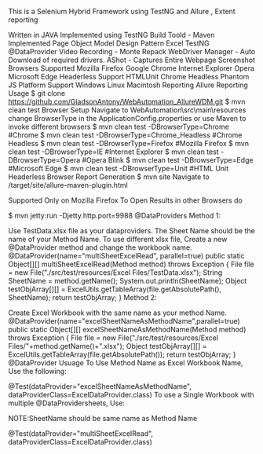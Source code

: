 This is a Selenium Hybrid Framework using TestNG and Allure , Extent reporting

Written in JAVA
Implemented using TestNG
Build Toold - Maven
Implemented Page Object Model Design Pattern
Excel TestNG @DataProvider
Video Recording - Monte Repack
WebDriver Manager - Auto Download of required drivers.
AShot - Captures Entire Webpage Screenshot
Browsers Supported
Mozilla Firefox
Google Chrome
Internet Explorer
Opera
Microsoft Edge
Headerless Support
HTMLUnit
Chrome Headless
Phantom JS
Platform Support
Windows
Linux
Macintosh
Reporting
Allure Reporting
Usage
$ git clone https://github.com/GladsonAntony/WebAutomation_AllureWDM.git
$ mvn clean test
Browser Setup
Navigate to WebAutomation\src\main\resources change BrowserType in the ApplicationConfig.properties or use Maven to invoke different browsers
$ mvn clean test -DBrowserType=Chrome			#Chrome
$ mvn clean test -DBrowserType=Chrome_Headless		#Chrome Headless
$ mvn clean test -DBrowserType=Firefox			#Mozilla Firefox
$ mvn clean test -DBrowserType=IE			#Internet Explorer
$ mvn clean test -DBrowserType=Opera			#Opera Blink
$ mvn clean test -DBrowserType=Edge			#Microsoft Edge
$ mvn clean test -DBrowserType=Unit			#HTML Unit Headerless Browser
Report Generation
$ mvn site
Navigate to /target/site/allure-maven-plugin.html

Supported Only on Mozilla Firefox
To Open Results in other Browsers do

$ mvn jetty:run -Djetty.http.port=9988
@DataProviders
Method 1:

Use TestData.xlsx file as your dataproviders. The Sheet Name should be the name of your Method Name.
To use different xlsx file, Create a new @DataProvider method and change the workbook name.
@DataProvider(name="multiSheetExcelRead", parallel=true)
public static Object[][] multiSheetExcelRead(Method method) throws Exception
{
	File file = new File("./src/test/resources/Excel Files/TestData.xlsx");
	String SheetName = method.getName();
	System.out.println(SheetName);
	Object testObjArray[][] = ExcelUtils.getTableArray(file.getAbsolutePath(), SheetName);
	return testObjArray;
}
Method 2:

Create Excel Workbook with the same name as your method Name.
@DataProvider(name="excelSheetNameAsMethodName",parallel=true)
public static Object[][] excelSheetNameAsMethodName(Method method) throws Exception
{
	File file = new File("./src/test/resources/Excel Files/"+method.getName()+".xlsx");
	Object testObjArray[][] = ExcelUtils.getTableArray(file.getAbsolutePath());
	return testObjArray;
}
@DataProvider Usuage
To Use Method Name as Excel Workbook Name, Use the following:

@Test(dataProvider="excelSheetNameAsMethodName", dataProviderClass=ExcelDataProvider.class)
To use a Single Workbook with multiple @DataProvidersheets, Use:

NOTE:SheetName should be same name as Method Name

@Test(dataProvider="multiSheetExcelRead", dataProviderClass=ExcelDataProvider.class)
